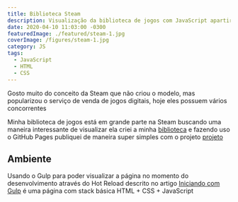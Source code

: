 ```yaml
---
title: Biblioteca Steam
description: Visualização da biblioteca de jogos com JavaScript apartir de um JSON
date: 2020-04-10 11:03:00 -0300
featuredImage: ./featured/steam-1.jpg
coverImage: /figures/steam-1.jpg
category: JS
tags:
  - JavaScript
  - HTML
  - CSS
---
```


Gosto muito do conceito da Steam que não criou o modelo, mas popularizou o serviço de venda de jogos digitais, hoje eles possuem vários concorrentes

Minha biblioteca de jogos está em grande parte na Steam buscando uma maneira interessante de visualizar ela criei a minha [biblioteca](https://johnywalves.github.io/steamlibrary/) e fazendo uso o GitHub Pages publiquei de maneira super simples com o projeto [projeto](https://johnywalves.github.io/steamlibrary/)

## Ambiente

Usando o Gulp para poder visualizar a página no momento do desenvolvimento através do Hot Reload descrito no artigo [Iniciando com Gulp](/iniciando-gulp) é uma página com stack básica HTML + CSS + JavaScript
